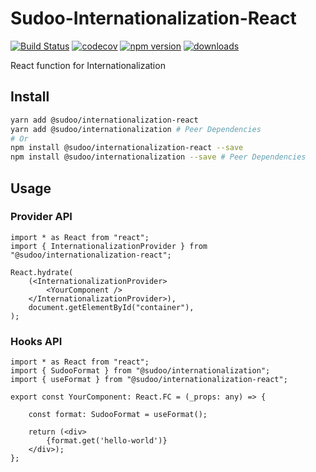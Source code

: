 # Sudoo-Internationalization-React

[![Build Status](https://travis-ci.com/SudoDotDog/Sudoo-Internationalization-React.svg?branch=master)](https://travis-ci.com/SudoDotDog/Sudoo-Internationalization-React)
[![codecov](https://codecov.io/gh/SudoDotDog/Sudoo-Internationalization-React/branch/master/graph/badge.svg)](https://codecov.io/gh/SudoDotDog/Sudoo-Internationalization-React)
[![npm version](https://badge.fury.io/js/%40sudoo%2Finternationalization-react.svg)](https://badge.fury.io/js/%40sudoo%2Finternationalization-react)
[![downloads](https://img.shields.io/npm/dm/@sudoo/internationalization-react.svg)](https://www.npmjs.com/package/@sudoo/internationalization-react)

React function for Internationalization

## Install

```sh
yarn add @sudoo/internationalization-react
yarn add @sudoo/internationalization # Peer Dependencies
# Or
npm install @sudoo/internationalization-react --save
npm install @sudoo/internationalization --save # Peer Dependencies
```

## Usage

### Provider API

```tsx
import * as React from "react";
import { InternationalizationProvider } from "@sudoo/internationalization-react";

React.hydrate(
    (<InternationalizationProvider>
        <YourComponent />
    </InternationalizationProvider>), 
    document.getElementById("container"),
);
```

### Hooks API

```tsx
import * as React from "react";
import { SudooFormat } from "@sudoo/internationalization";
import { useFormat } from "@sudoo/internationalization-react";

export const YourComponent: React.FC = (_props: any) => {

    const format: SudooFormat = useFormat();

    return (<div>
        {format.get('hello-world')}
    </div>);
};
```
